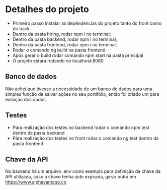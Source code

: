 # Detalhes do projeto
   
 - Primeiro passo instalar as depêndencias do projeto tanto do front como do back. 
 - Dentro da pasta hiring, rodar npm i no terminal;
 - Dentro da pasta backend, rodar npm i no terminal;
 - Dentro da pasta frontend, rodar npm i no terminal;
 - Rodar o comando ng build na pasta frontend
 - Após gerar o build rodar comando npm start na pasta principal
 - O projeto estará rodando no localhost:8080

## Banco de dados

Não achei que tivesse a necessidade de um banco de dados para uma simples função de salvar ações
no seu portifólio, então foi criado um para exibição dos dados.

## Testes

- Para realização dos testes no backend rodar o comando npm test dentro da pasta backend
- Para realização dos testes no front rodar o comando ng test dentro da pasta frontend
## Chave da API

No backend há um arquivo .env como exemplo para definição da chave da API utilizada,
caso a chave tenha sido expirada, gerar outra em https://www.alphavantage.co








